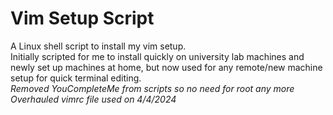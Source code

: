 # Vim Setup Script
A Linux shell script to install my vim setup.  
Initially scripted for me to install quickly on university lab machines and newly set up machines at home, but now used for any remote/new machine setup for quick terminal editing.  
*Removed YouCompleteMe from scripts so no need for root any more*
*Overhauled vimrc file used on 4/4/2024*
